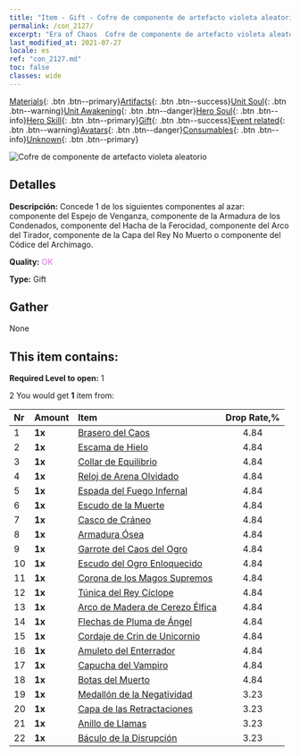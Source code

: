 ```yaml
---
title: "Item - Gift - Cofre de componente de artefacto violeta aleatorio"
permalink: /con_2127/
excerpt: "Era of Chaos  Cofre de componente de artefacto violeta aleatorio"
last_modified_at: 2021-07-27
locale: es
ref: "con_2127.md"
toc: false
classes: wide
---
```

 [Materials](/ItemsES/){: .btn .btn--primary}[Artifacts](/ItemsES/Artifacts/){: .btn .btn--success}[Unit Soul](/ItemsES/UnitSoul/){: .btn .btn--warning}[Unit Awakening](/ItemsES/UnitAwakening/){: .btn .btn--danger}[Hero Soul](/ItemsES/HeroSoul/){: .btn .btn--info}[Hero Skill](/ItemsES/HeroSkill/){: .btn .btn--primary}[Gift](/ItemsES/Gift/){: .btn .btn--success}[Event related](/ItemsES/Events/){: .btn .btn--warning}[Avatars](/ItemsES/Avatars/){: .btn .btn--danger}[Consumables](/ItemsES/Consumables/){: .btn .btn--info}[Unknown](/ItemsES/Unknown/){: .btn .btn--primary}

 ![Cofre de componente de artefacto violeta aleatorio](/images/t/i_907046.png)

## Detalles
 **Descripción:** Concede 1 de los siguientes componentes al azar: componente del Espejo de Venganza, componente de la Armadura de los Condenados, componente del Hacha de la Ferocidad, componente del Arco del Tirador, componente de la Capa del Rey No Muerto o componente del Códice del Archimago.

 **Quality:** <span style="color: #DA70D6">OK</span>

 **Type:** Gift

## Gather

  None

## This item contains:

 **Required Level to open:** 1

 2 You would get **1** item  from:

  | Nr | Amount |     Item    | Drop Rate,% |
  |:---|:-------|:------------|:---------:|
  | 1 |  **1x** | [Brasero del Caos](/ItemsES/art_140/) | 4.84 | 
  | 2 |  **1x** | [Escama de Hielo](/ItemsES/art_141/) | 4.84 | 
  | 3 |  **1x** | [Collar de Equilibrio](/ItemsES/art_142/) | 4.84 | 
  | 4 |  **1x** | [Reloj de Arena Olvidado](/ItemsES/art_143/) | 4.84 | 
  | 5 |  **1x** | [Espada del Fuego Infernal](/ItemsES/art_121/) | 4.84 | 
  | 6 |  **1x** | [Escudo de la Muerte](/ItemsES/art_122/) | 4.84 | 
  | 7 |  **1x** | [Casco de Cráneo](/ItemsES/art_123/) | 4.84 | 
  | 8 |  **1x** | [Armadura Ósea](/ItemsES/art_124/) | 4.84 | 
  | 9 |  **1x** | [Garrote del Caos del Ogro](/ItemsES/art_125/) | 4.84 | 
  | 10 |  **1x** | [Escudo del Ogro Enloquecido](/ItemsES/art_126/) | 4.84 | 
  | 11 |  **1x** | [Corona de los Magos Supremos](/ItemsES/art_127/) | 4.84 | 
  | 12 |  **1x** | [Túnica del Rey Cíclope](/ItemsES/art_128/) | 4.84 | 
  | 13 |  **1x** | [Arco de Madera de Cerezo Élfica](/ItemsES/art_103/) | 4.84 | 
  | 14 |  **1x** | [Flechas de Pluma de Ángel](/ItemsES/art_104/) | 4.84 | 
  | 15 |  **1x** | [Cordaje de Crin de Unicornio](/ItemsES/art_105/) | 4.84 | 
  | 16 |  **1x** | [Amuleto del Enterrador](/ItemsES/art_129/) | 4.84 | 
  | 17 |  **1x** | [Capucha del Vampiro](/ItemsES/art_130/) | 4.84 | 
  | 18 |  **1x** | [Botas del Muerto](/ItemsES/art_131/) | 4.84 | 
  | 19 |  **1x** | [Medallón de la Negatividad](/ItemsES/art_136/) | 3.23 | 
  | 20 |  **1x** | [Capa de las Retractaciones](/ItemsES/art_137/) | 3.23 | 
  | 21 |  **1x** | [Anillo de Llamas](/ItemsES/art_138/) | 3.23 | 
  | 22 |  **1x** | [Báculo de la Disrupción](/ItemsES/art_139/) | 3.23 | 
